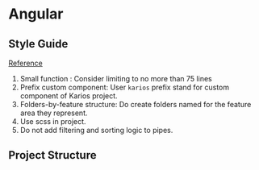 # Angular

## Style Guide

[Reference](https://angular.io/guide/styleguide)

1. Small function : Consider limiting to no more than 75 lines
2. Prefix custom component: User `karios` prefix stand for custom component of Karios project.
3. Folders-by-feature structure: Do create folders named for the feature area they represent.
4. Use scss in project.
5. Do not add filtering and sorting logic to pipes.

## Project Structure
